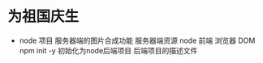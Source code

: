 # 为祖国庆生
- node 项目
  服务器端的图片合成功能 服务器端资源   node
  前端 浏览器   DOM
    npm init -y 初始化为node后端项目
    后端项目的描述文件
    

